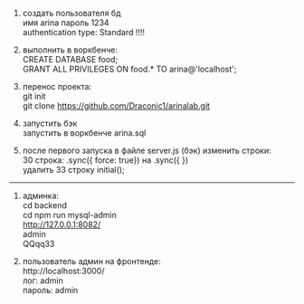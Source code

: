 1. создать пользователя бд  
  имя arina пароль 1234  
  authentication type: Standard !!!!

2. выполнить в воркбенче:  
  CREATE DATABASE food;  
  GRANT ALL PRIVILEGES ON food.* TO arina@'localhost';  

3. перенос проекта:  
  git init  
  git clone https://github.com/Draconic1/arinalab.git  

4. запустить бэк  
  запустить в воркбенче arina.sql  
 
5. после первого запуска в файле server.js (бэк)  изменить строки:  
  30 строка: .sync({ force: true}) на  .sync({ })  
  удалить 33 строку  initial();

______________________________

1. админка:  
  cd backend  
  cd npm run mysql-admin  
  http://127.0.0.1:8082/  
  admin  
  QQqq33  

2. пользователь админ на фронтенде:  
  http://localhost:3000/  
  лог: admin  
  пароль: admin  
